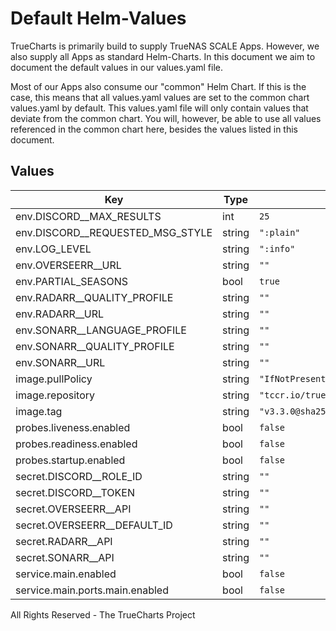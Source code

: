 # Default Helm-Values

TrueCharts is primarily build to supply TrueNAS SCALE Apps.
However, we also supply all Apps as standard Helm-Charts. In this document we aim to document the default values in our values.yaml file.

Most of our Apps also consume our "common" Helm Chart.
If this is the case, this means that all values.yaml values are set to the common chart values.yaml by default. This values.yaml file will only contain values that deviate from the common chart.
You will, however, be able to use all values referenced in the common chart here, besides the values listed in this document.

## Values

| Key | Type | Default | Description |
|-----|------|---------|-------------|
| env.DISCORD__MAX_RESULTS | int | `25` |  |
| env.DISCORD__REQUESTED_MSG_STYLE | string | `":plain"` |  |
| env.LOG_LEVEL | string | `":info"` |  |
| env.OVERSEERR__URL | string | `""` |  |
| env.PARTIAL_SEASONS | bool | `true` |  |
| env.RADARR__QUALITY_PROFILE | string | `""` |  |
| env.RADARR__URL | string | `""` |  |
| env.SONARR__LANGUAGE_PROFILE | string | `""` |  |
| env.SONARR__QUALITY_PROFILE | string | `""` |  |
| env.SONARR__URL | string | `""` |  |
| image.pullPolicy | string | `"IfNotPresent"` |  |
| image.repository | string | `"tccr.io/truecharts/doplarr"` |  |
| image.tag | string | `"v3.3.0@sha256:d08ec284876852d664fc6565c9a7fc823eceb78dc583d0323b280717732d13cc"` |  |
| probes.liveness.enabled | bool | `false` |  |
| probes.readiness.enabled | bool | `false` |  |
| probes.startup.enabled | bool | `false` |  |
| secret.DISCORD__ROLE_ID | string | `""` |  |
| secret.DISCORD__TOKEN | string | `""` |  |
| secret.OVERSEERR__API | string | `""` |  |
| secret.OVERSEERR__DEFAULT_ID | string | `""` |  |
| secret.RADARR__API | string | `""` |  |
| secret.SONARR__API | string | `""` |  |
| service.main.enabled | bool | `false` |  |
| service.main.ports.main.enabled | bool | `false` |  |

All Rights Reserved - The TrueCharts Project
